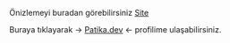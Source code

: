 Önizlemeyi buradan görebilirsiniz [Site](https://burakkalay.github.io/Kodluyoruz-FrontEnd/HTML/Odev_3/index.html)

Buraya tıklayarak -> [Patika.dev](https://academy.patika.dev/tr/@brkkly09) <- profilime ulaşabilirsiniz.